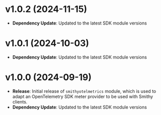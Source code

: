 # v1.0.2 (2024-11-15)

* **Dependency Update**: Updated to the latest SDK module versions

# v1.0.1 (2024-10-03)

* **Dependency Update**: Updated to the latest SDK module versions

# v1.0.0 (2024-09-19)

* **Release**: Initial release of `smithyotelmetrics` module, which is used to adapt an OpenTelemetry SDK meter provider to be used with Smithy clients.
* **Dependency Update**: Updated to the latest SDK module versions

